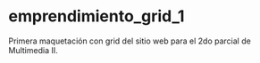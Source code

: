 # emprendimiento_grid_1
Primera maquetación con grid del sitio web para el 2do parcial de Multimedia II. 
